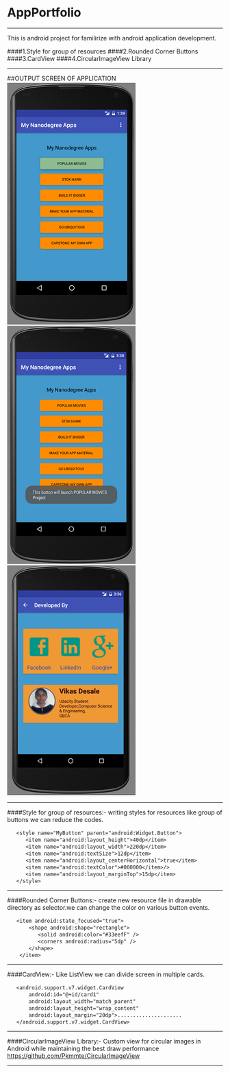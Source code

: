 # AppPortfolio
***
This is android project for familirize with android application development.

####1.Style for group of resources
####2.Rounded Corner Buttons 
####3.CardView 
####4.CircularImageView Library

***   
##OUTPUT SCREEN OF APPLICATION
![alt tag](https://github.com/vikasdesale/AppPortfolio/blob/master/Screenshots/screena1.png)
![alt tag](https://github.com/vikasdesale/AppPortfolio/blob/master/Screenshots/screena2.png)
![alt tag](https://github.com/vikasdesale/AppPortfolio/blob/master/Screenshots/screena3.png)

***
####Style for group of resources:-
writing styles for resources like group of buttons we can reduce the codes.
```
   <style name="MyButton" parent="android:Widget.Button">
      <item name="android:layout_height">40dp</item>
      <item name="android:layout_width">220dp</item>
      <item name="android:textSize">12dp</item>
      <item name="android:layout_centerHorizontal">true</item>
      <item name="android:textColor">#000000</item>/>
      <item name="android:layout_marginTop">15dp</item>
   </style>
```
***

####Rounded Corner Buttons:-
create new resource file in drawable directory as selector.we can change the color on various button events.
```
   <item android:state_focused="true">
       <shape android:shape="rectangle">
          <solid android:color="#33eefF" />
          <corners android:radius="5dp" />
       </shape>
    </item>
```
***

####CardView:-
Like ListView we can divide screen in multiple cards.
```
   <android.support.v7.widget.CardView
       android:id="@+id/card1"
       android:layout_width="match_parent"
       android:layout_height="wrap_content"
       android:layout_margin="20dp">.....................
   </android.support.v7.widget.CardView>
```
***

####CircularImageView Library:-
Custom view for circular images in Android while maintaining the best draw performance
https://github.com/Pkmmte/CircularImageView
***



                                                                                        
